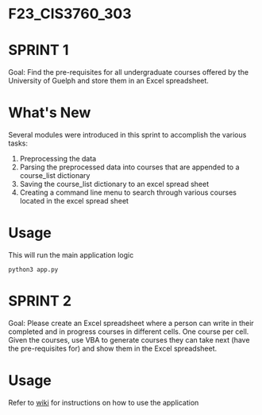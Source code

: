 # F23_CIS3760_303

# SPRINT 1

Goal: Find the pre-requisites for all undergraduate courses offered by the
University of Guelph and store them in an Excel spreadsheet.

# What's New

Several modules were introduced in this sprint to accomplish the various tasks:

1. Preprocessing the data
2. Parsing the preprocessed data into courses that are appended to a course_list dictionary
3. Saving the course_list dictionary to an excel spread sheet
4. Creating a command line menu to search through various courses located in the excel spread sheet

# Usage

This will run the main application logic 

```python3 app.py```


# SPRINT 2

Goal: Please create an Excel spreadsheet where a person can write in their completed and in
progress courses in different cells. One course per cell. Given the courses, use VBA to
generate courses they can take next (have the pre-requisites for) and show them in the
Excel spreadsheet.


# Usage

Refer to [wiki](https://gitlab.socs.uoguelph.ca/cis3760_f23/f23_cis3760_303/-/wikis/Microsoft-VBA-Handbook) for instructions on how to use the application

